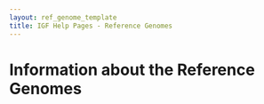 ```yaml
---
layout: ref_genome_template
title: IGF Help Pages - Reference Genomes
---
```


# Information about the Reference Genomes
